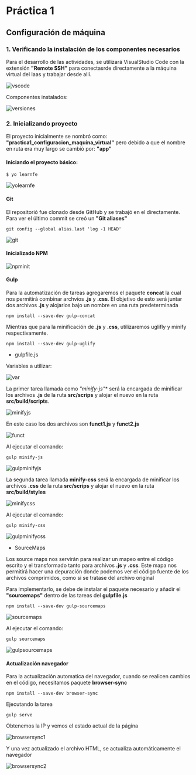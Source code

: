 # **Práctica 1**
## Configuración de máquina

### 1. Verificando la instalación de los componentes necesarios

Para el desarrollo de las actividades, se utilizará VisualStudio Code con la extensión **"Remote SSH"** para conectasrde directamente a la máquina virtual del Iaas y trabajar desde allí.

![vscode](capturasPantalla/vscode.png)

Componentes instalados:

![versiones](capturasPantalla/versiones.png)

### 2. Inicializando proyecto

El proyecto inicialmente se nombró como: **"practica1_configuracion_maquina_virtual"** pero debido a que el nombre en ruta era muy largo se cambió por: **"app"**

#### Iniciando el proyecto básico:

```
$ yo learnfe
```

![yolearnfe](capturasPantalla/yolearnfe.png)

#### Git

El repositorió fue clonado desde GitHub y se trabajó en el directamente. Para ver el último commit se creó un **"Git aliases"**

```
git config --global alias.last 'log -1 HEAD'
```

![git](capturasPantalla/git.png)

#### Inicializado NPM

![npminit](capturasPantalla/npminit.png)

#### Gulp

Para la automatización de tareas agregaremos el paquete **concat** la cual nos permitirá combinar archvios **.js** y **.css**. El objetivo de esto será juntar dos archivos **.js** y alojarlos bajo un nombre en una ruta predeterminada

```
npm install --save-dev gulp-concat
```

Mientras que para la minificación de **.js** y **.css**, utilizaremos uglifly y minify respectivamente.

```
npm install --save-dev gulp-uglify
```

- gulpfile.js

Variables a utilizar:

![var](capturasPantalla/var.png)

La primer tarea llamada como **"minify-js*"** será la encargada de minificar los archivos **.js** de la ruta **src/scrips** y alojar el nuevo en la ruta **src/build/scripts**.

![minifyjs](capturasPantalla/minifyjs.png)

En este caso los dos archivos son **funct1.js** y **funct2.js**

![funct](capturasPantalla/funct.png)

Al ejecutar el comando:

```
gulp minify-js
```

![gulpminifyjs](capturasPantalla/gulpminifyjs.png)

La segunda tarea llamada **minify-css** será la encargada de minificar los archivos **.css** de la ruta **src/scrips** y alojar el nuevo en la ruta **src/build/styles**

![minifycss](capturasPantalla/minifycss.png)

Al ejecutar el comando:

```
gulp minify-css
```

![gulpminifycss](capturasPantalla/gulpminifycss.png)

- SourceMaps

Los source maps nos servirán para realizar un mapeo entre el código escrito y el transformado tanto para archivos **.js** y **.css**. Este mapa nos permitirá hacer una depuración donde podemos ver el código fuente de los archivos comprimidos, como si se tratase del archivo original

Para implementarlo, se debe de instalar el paquete necesario y añadir el **"sourcemaps"** dentro de las tareas del **gulpfile.js**

```
npm install --save-dev gulp-sourcemaps
```

![sourcemaps](capturasPantalla/sourcemaps.png)

Al ejecutar el comando:

```
gulp sourcemaps
```

![gulpsourcemaps](capturasPantalla/gulpsourcemaps.png)

#### Actualización navegador

Para la actualización automatica del navegador, cuando se realicen cambios en el código, necesitamos paquete **browser-sync**

```
npm install --save-dev browser-sync
```

Ejecutando la tarea 

```
gulp serve
```

Obtenemos la IP y vemos el estado actual de la página

![browsersync1](capturasPantalla/browsersync1.png)

Y una vez actualizado el archivo HTML, se actualiza automáticamente el navegador

![browsersync2](capturasPantalla/browsersync2.png)